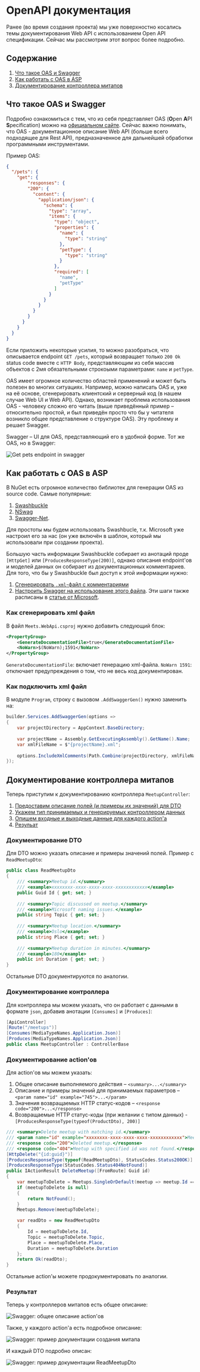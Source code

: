 # OpenAPI документация

Ранее (во время создания проекта) мы уже поверхностно косались темы документирования Web API с использованием Open API
спецификации. Сейчас мы рассмотрим этот вопрос более подробно.


## Содержание

1. [Что такое OAS и Swagger](#Что-такое-OAS-и-Swagger)
2. [Как работать с OAS в ASP](#Как-работать-с-OAS-в-ASP)
3. [Документирование контроллера митапов](#Документирование-контроллера-митапов)


## Что такое OAS и Swagger

Подробно ознакомиться с тем, что из себя представляет OAS (**O**pen **A**PI **S**pecification) можно на
[официальном сайте](https://swagger.io/resources/open-api/). Сейчас важно понимать, что OAS - документационное описание
Web API (больше всего подходящее для Rest API), предназначенное для дальнейшей обработки программными инструментами.

Пример OAS:
```json
{
  "/pets": {
    "get": {
        "responses": {
        "200": {
          "content": {
            "application/json": {
              "schema": {
                "type": "array",
                "items": {
                  "type": "object",
                  "properties": {
                    "name": {
                      "type": "string"
                    },
                    "petType": {
                      "type": "string"
                    }
                  },
                  "required": [
                    "name",
                    "petType"
                  ]
                }
              }
            }
          }
        }
      }
    }
  }
}
```
Если приложить некоторые усилия, то можно разобраться, что описывается endpoint `GET /pets`, который возвращает только
`200 Ok` status code вместе с `HTTP Body`, представляющим из себя массив объектов с 2мя обязательными строкоыми
параметрами: `name` и `petType`.

OAS имеет огромное количество областей применений и может быть полезен во многих ситуациях. Например, можно написать OAS
и, уже на её основе, сгенерировать клиентский и серверный код (в нашем случае Web UI и Web API). Однако, возникает
проблема использования OAS - человеку сложно его читать (выше приведённый пример – относительно простой, и был приведён
просто что бы у читателя возникло общее представление о структуре OAS). Эту проблему и решает Swagger.

Swagger – UI для OAS, представляющий его в удобной форме. Тот же OAS, но в Swagger:

![Get pets endpoint in swagger](assets/swagger-get-pets.png)


## Как работать с OAS в ASP

В NuGet есть огромное количество библиотек для генерации OAS из source code. Самые популярные:
1. [Swashbuckle](https://www.nuget.org/packages/Swashbuckle.AspNetCore)
2. [NSwag](https://www.nuget.org/packages/NSwag.AspNetCore)
3. [Swagger-Net](https://www.nuget.org/packages/Swagger-Net).

Для простоты мы будем использовать Swashbucle, т.к. Microsoft уже настроил его за нас (он уже включён в шаблон, который
мы использовали при создании проекта).

Большую часть информации Swashbuckle собирает из анотаций проде `[HttpGet]` или `[ProducesResponseType(200)]`, однако
описания endpoint'ов и моделей данных он собирает из документационных комментариев. Для того, что бы у Swashbuckle был
доступ к этой информации нужно:
1. [Сгенерировать `.xml`-файл с комментариями](#Как-сгенерировать-xml-файл)
2. [Настроить Swagger на использование этого файла](#Как-подключить-xml-файл).
Эти шаги также расписаны в [статье от Microsoft](https://docs.microsoft.com/en-us/aspnet/core/tutorials/getting-started-with-swashbuckle#xml-comments).

### Как сгенерировать xml файл

В файл `Meets.WebApi.csproj` нужно добавить следующий блок:
```xml
<PropertyGroup>
    <GenerateDocumentationFile>true</GenerateDocumentationFile>
    <NoWarn>$(NoWarn);1591</NoWarn>
</PropertyGroup>
```
`GenerateDocumentationFile`: включает генерацию xml-файла. `NoWarn 1591`: отключает предупреждения о том, что не весь
код документирован.

### Как подключить xml файл

В модуле `Program`, строку с вызовом `.AddSwaggerGen()` нужно заменить на:
```csharp
builder.Services.AddSwaggerGen(options =>
{
    var projectDirectory = AppContext.BaseDirectory;
    
    var projectName = Assembly.GetExecutingAssembly().GetName().Name;
    var xmlFileName = $"{projectName}.xml";
    
    options.IncludeXmlComments(Path.Combine(projectDirectory, xmlFileName));
});
```


## Документирование контроллера митапов

Теперь приступим к документированию контроллера `MeetupController`:
1. [Предоставим описание полей (и примеры их значений) для DTO](#Документирование-DTO)
2. [Укажем тип принимаемых и генерируемых контроллером данных](#Документирование-контроллера)
3. [Опишем входные и выходные данные для каждого action'а](#Документирование-actionов)
4. [Резульат](#Результат)

### Документирование DTO

Для DTO можно указать описание и примеры значений полей. Пример с `ReadMeetupDto`:
```csharp
public class ReadMeetupDto
{
    /// <summary>Meetup id.</summary>
    /// <example>xxxxxxxx-xxxx-xxxx-xxxx-xxxxxxxxxxxx</example>
    public Guid Id { get; set; }
    
    /// <summary>Topic discussed on meetup.</summary>
    /// <example>Microsoft naming issues.</example>
    public string Topic { get; set; }
    
    /// <summary>Meetup location.</summary>
    /// <example>Oslo</example>
    public string Place { get; set; }
    
    /// <summary>Meetup duration in minutes.</summary>
    /// <example>180</example>
    public int Duration { get; set; }
}
```
Остальные DTO документируются по аналогии.

### Документирование контроллера

Для контроллера мы можем указать, что он работает с данными в формате `json`, добавив анотации `[Consumes]` и
`[Produces]`:
```csharp
[ApiController]
[Route("/meetups")]
[Consumes(MediaTypeNames.Application.Json)]
[Produces(MediaTypeNames.Application.Json)]
public class MeetupController : ControllerBase
```

### Документирование action'ов

Для action'ов мы можем указать:
1. Общее описание выполняемого действия – `<summary>...</summary>`
2. Описание и примеры значений для принимаемых параметров – `<param name="id" example="745">...</param>`
3. Значения возвращаемых HTTP статус-кодов – `<response code="200">...</response>`
4. Возвращаемые HTTP статус-коды (при желании с типом данных) - `[ProducesResponseType(typeof(ProductDto), 200)]`
```csharp
/// <summary>Delete meetup with matching id.</summary>
/// <param name="id" example="xxxxxxxx-xxxx-xxxx-xxxx-xxxxxxxxxxxx">Meetup id.</param>
/// <response code="200">Deleted meetup.</response>
/// <response code="404">Meetup with specified id was not found.</response>
[HttpDelete("{id:guid}")]
[ProducesResponseType(typeof(ReadMeetupDto), StatusCodes.Status200OK)]
[ProducesResponseType(StatusCodes.Status404NotFound)]
public IActionResult DeleteMeetup([FromRoute] Guid id)
{
    var meetupToDelete = Meetups.SingleOrDefault(meetup => meetup.Id == id);
    if (meetupToDelete is null)
    {
        return NotFound();
    }
    Meetups.Remove(meetupToDelete);

    var readDto = new ReadMeetupDto
    {
        Id = meetupToDelete.Id,
        Topic = meetupToDelete.Topic,
        Place = meetupToDelete.Place,
        Duration = meetupToDelete.Duration
    };
    return Ok(readDto);
}
```

Остальные action'ы можете продокументировать по аналогии.

### Результат

Теперь у контроллеров митапов есть общее описание:

![Swagger: общее описание action'ов](assets/swagger-generic-action-descriptions.png)

Также, у каждого action'а есть подробное описание:

![Swagger: пример документации создания митапа](assets/swagger-create-meetup.png)

И каждый DTO подробно описан:

![Swagger: пример документации ReadMeetupDto](assets/swagger-read-meetup-dto-schema.png)